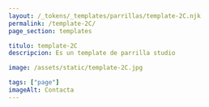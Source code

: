 ```yaml
---
layout: /_tokens/_templates/parrillas/template-2C.njk
permalink: /template-2C/
page_section: templates

titulo: template-2C
descripcion: Es un template de parrilla studio

image: /assets/static/template-2C.jpg

tags: ["page"]
imageAlt: Contacta
---
```

